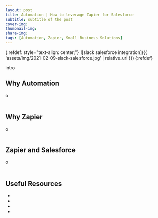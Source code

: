 ```yaml
---
layout: post
title: Automation | How to leverage Zapier for Salesforce
subtitle: subtitle of the post
cover-img: 
thumbnail-img: 
share-img: 
tags: [Automation, Zapier, Small Business Solutions]
---
```


{:refdef: style="text-align: center;"}
![slack salesforce integration]({{ 'assets/img/2021-02-09-slack-salesforce.jpg' | relative_url }})
{:refdef}

intro

## Why Automation
o
<br/>
<br/>

## Why Zapier
o
<br/>
<br/>

## Zapier and Salesforce
o
<br/>
<br/>

## Useful Resources
* []()
* []()
* []()
* []()
